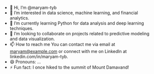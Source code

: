 - 👋 Hi, I’m @maryam-tyb
- 👀 I’m interested in data science, machine learning, and financial analytics.
- 🌱 I’m currently learning Python for data analysis and deep learning techniques.
- 💞️ I’m looking to collaborate on projects related to predictive modeling and data visualization.
- 📫 How to reach me You can contact me via email at maryam@example.com or connect with me on LinkedIn at linkedin.com/in/maryam-tyb.
- 😄 Pronouns: ...
- ⚡ Fun fact:  I once hiked to the summit of Mount Damavand!

<!---
maryam-tyb/maryam-tyb is a ✨ special ✨ repository because its `README.md` (this file) appears on your GitHub profile.
You can click the Preview link to take a look at your changes.
--->

